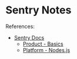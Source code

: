 # Sentry Notes

References:

-   [Sentry Docs](https://docs.sentry.io/)
    -   [Product - Basics](https://docs.sentry.io/product/sentry-basics/)
    -   [Platform - Nodes.js](https://docs.sentry.io/platforms/node/)
